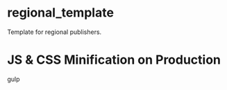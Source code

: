 # regional_template
Template for regional publishers.



# JS & CSS Minification on Production
gulp
